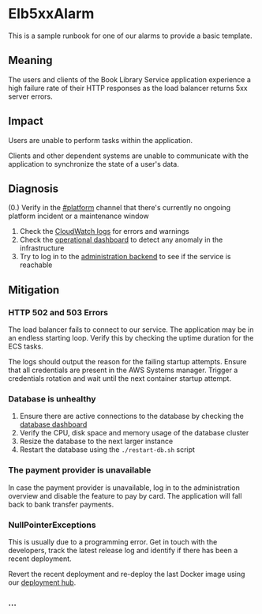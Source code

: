 # Elb5xxAlarm

This is a sample runbook for one of our alarms to provide a basic template.

## Meaning

The users and clients of the Book Library Service application experience a high failure rate of their HTTP responses as the load balancer returns 5xx server errors.

## Impact

Users are unable to perform tasks within the application.

Clients and other dependent systems are unable to communicate with the application to synchronize the state of a user's data.

## Diagnosis

(0.) Verify in the [#platform](#) channel that there's currently no ongoing platform incident or a maintenance window

1. Check the [CloudWatch logs](#) for errors and warnings
2. Check the [operational dashboard](#) to detect any anomaly in the infrastructure
3. Try to log in to the [administration backend](#) to see if the service is reachable

## Mitigation

### HTTP 502 and 503 Errors

The load balancer fails to connect to our service. The application may be in an endless starting loop. Verify this by checking the uptime duration for the ECS tasks.

The logs should output the reason for the failing startup attempts. Ensure that all credentials are present in the AWS Systems manager. Trigger a credentials rotation and wait until the next container startup attempt.

### Database is unhealthy

1. Ensure there are active connections to the database by checking the [database dashboard](#)
2. Verify the CPU, disk space and memory usage of the database cluster
3. Resize the database to the next larger instance
4. Restart the database using the `./restart-db.sh` script

### The payment provider is unavailable

In case the payment provider is unavailable, log in to the administration overview and disable the feature to pay by card. The application will fall back to bank transfer payments.

### NullPointerExceptions

This is usually due to a programming error. Get in touch with the developers, track the latest release log and identify if there has been a recent deployment.

Revert the recent deployment and re-deploy the last Docker image using our [deployment hub](#).


### ...

